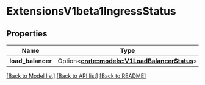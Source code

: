 # ExtensionsV1beta1IngressStatus

## Properties

Name | Type | Description | Notes
------------ | ------------- | ------------- | -------------
**load_balancer** | Option<[**crate::models::V1LoadBalancerStatus**](v1.LoadBalancerStatus.md)> |  | [optional]

[[Back to Model list]](../README.md#documentation-for-models) [[Back to API list]](../README.md#documentation-for-api-endpoints) [[Back to README]](../README.md)



